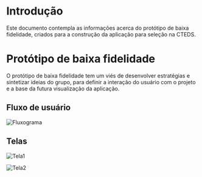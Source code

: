 # Introdução

Este documento contempla as informações acerca do protótipo de baixa fidelidade, criados para a construção da aplicação para seleção na CTEDS.

# Protótipo de baixa fidelidade

O protótipo de baixa fidelidade tem um viés de desenvolver estratégias e sintetizar ideias do grupo, para definir a interação do usuário com o projeto e a base da futura visualização da aplicação.

## Fluxo de usuário

![Fluxograma](https://github.com/ferdinandocastilho/selecao-cteds/blob/main/assets/fluxograma.png)

## Telas

![Tela1](https://github.com/ferdinandocastilho/selecao-cteds/blob/main/assets/mockup1.png)

![Tela2](https://github.com/ferdinandocastilho/selecao-cteds/blob/main/assets/mockup2.png)
